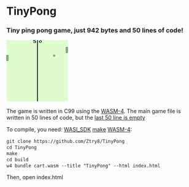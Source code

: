 # TinyPong
### Tiny ping pong game, just 942 bytes and 50 lines of code! 
![video](https://github.com/Ztry8/TinyPong/blob/main/assets/video.gif)  

The game is written in C99 using the [WASM-4](https://main--wasm4.netlify.app/).
The main game file is written in 50 lines of code, but the [last 50 line is empty](https://stackoverflow.com/questions/72271/no-newline-at-end-of-file-compiler-warning)

To compile, you need: [WASI_SDK](https://github.com/WebAssembly/wasi-sdk) [make](https://www.gnu.org/software/make/manual/make.html) [WASM-4](https://main--wasm4.netlify.app/docs/getting-started/setup):
```
git clone https://github.com/Ztry8/TinyPong
cd TinyPong
make
cd build
w4 bundle cart.wasm --title "TinyPong" --html index.html
```
Then, open index.html
